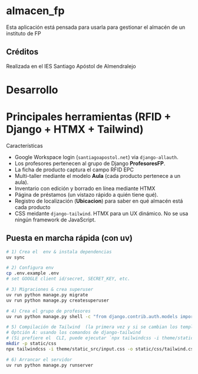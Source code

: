 # almacen_fp

Esta aplicación está pensada para usarla para gestionar el almacén de un instituto de FP

## Créditos
Realizada en el IES Santiago Apóstol de Almendralejo



# Desarrollo
# Principales herramientas (RFID + Django + HTMX + Tailwind)

Características
- Google Workspace login (`santiagoapostol.net`) via `django-allauth`.
- Los profesores pertenecen al grupo de Django **ProfesoresFP**.
- La ficha de producto captura el campo RFID EPC
- Multi-taller mediante el modelo **Aula**  (cada producto pertenece a un aula).
- Inventario con edición y borrado en línea mediante HTMX
- Página de préstamos (un vistazo rápido a quién tiene qué).
- Registro de localización (**Ubicacion**) para saber en qué almacén está cada producto
- CSS meidante `django-tailwind`. HTMX para un UX dinámico. No se usa ningún framework de JavaScript.

## Puesta en marcha rápida (con uv)
```bash
# 1) Crea el  env & instala dependencias
uv sync

# 2) Configura env
cp .env.example .env
# set GOOGLE client id/secret, SECRET_KEY, etc.

# 3) Migraciones & crea superuser
uv run python manage.py migrate
uv run python manage.py createsuperuser

# 4) Crea el grupo de profesores
uv run python manage.py shell -c "from django.contrib.auth.models import Group; Group.objects.get_or_create(name='ProfesoresFP')"

# 5) Compilación de Tailwind  (la primera vez y si se cambian los templates)
# Optción A: usando los comandos de django-tailwind
# (Si prefiere el  CLI, puede ejecutar `npx tailwindcss -i theme/static_src/input.css -o static/css/tailwind.css --watch`)
mkdir -p static/css
npx tailwindcss -i theme/static_src/input.css -o static/css/tailwind.css --minify

# 6) Arrancar el servidor
uv run python manage.py runserver
